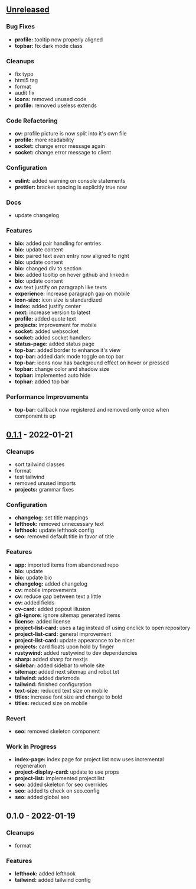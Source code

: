 <a name="unreleased"></a>
## [Unreleased]

### Bug Fixes
- **profile:** tooltip now properly aligned
- **topbar:** fix dark mode class

### Cleanups
- fix typo
- html5 tag
- format
- audit fix
- **icons:** removed unused code
- **profile:** removed useless extends

### Code Refactoring
- **cv:** profile picture is now split into it's own file
- **profile:** more readability
- **socket:** change error message again
- **socket:** change error message to client

### Configuration
- **eslint:** added warning on console statements
- **prettier:** bracket spacing is explicitly true now

### Docs
- update changelog

### Features
- **bio:** added pair handling for entries
- **bio:** update content
- **bio:** paired text even entry now aligned to right
- **bio:** update content
- **bio:** changed div to section
- **bio:** added tooltip on hover github and linkedin
- **bio:** update content
- **cv:** text justify on paragraph like texts
- **experience:** increase paragraph gap on mobile
- **icon-size:** icon size is standardized
- **index:** added justify center
- **next:** increase version to latest
- **profile:** added quote text
- **projects:** improvement for mobile
- **socket:** added websocket
- **socket:** added socket handlers
- **status-page:** added status page
- **top-bar:** added border to enhance it's view
- **top-bar:** added dark mode toggle on top bar
- **top-bar:** icons now has background effect on hover or pressed
- **topbar:** change color and shadow size
- **topbar:** implemented auto hide
- **topbar:** added top bar

### Performance Improvements
- **top-bar:** callback now registered and removed only once when component is up


<a name="0.1.1"></a>
## [0.1.1] - 2022-01-21
### Cleanups
- sort tailwind classes
- format
- test tailwind
- removed unused imports
- **projects:** grammar fixes

### Configuration
- **changelog:** set title mappings
- **lefthook:** removed unnecessary text
- **lefthook:** update lefthook config
- **seo:** removed default title in favor of title

### Features
- **app:** imported items from abandoned repo
- **bio:** update
- **bio:** update bio
- **changelog:** added changelog
- **cv:** mobile improvements
- **cv:** reduce gap between text a little
- **cv:** added fields
- **cv-card:** added popout illusion
- **git-ignore:** ignore sitemap generated items
- **license:** added license
- **project-list-card:** uses a tag instead of using onclick to open repository
- **project-list-card:** general improvement
- **project-list-card:** update appearance to be nicer
- **projects:** card floats upon hold by finger
- **rustywind:** added rustywind to dev dependencies
- **sharp:** added sharp for nextjs
- **sidebar:** added sidebar to whole site
- **sitemap:** added next sitemap and robot txt
- **tailwind:** added darkmode
- **tailwind:** finished configuration
- **text-size:** reduced text size on mobile
- **titles:** increase font size and change to bold
- **titles:** reduced size on mobile

### Revert
- **seo:** removed skeleton component

### Work in Progress
- **index-page:** index page for project list now uses incremental regeneration
- **project-display-card:** update to use props
- **project-list:** implemented project list
- **seo:** added skeleton for seo overrides
- **seo:** added ts check on seo.config
- **seo:** added global seo


<a name="0.1.0"></a>
## 0.1.0 - 2022-01-19
### Cleanups
- format

### Features
- **lefthook:** added lefthook
- **tailwind:** added tailwind config


[Unreleased]: https://github.com/tigorlazuardi/at-home/compare/0.1.1...HEAD
[0.1.1]: https://github.com/tigorlazuardi/at-home/compare/0.1.0...0.1.1
